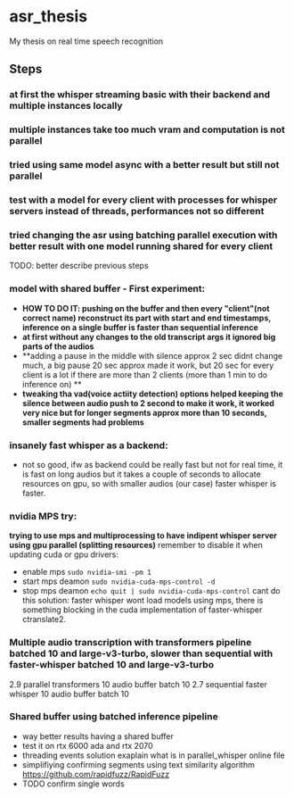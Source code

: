 # asr_thesis
My thesis on real time speech recognition

## Steps 

### at first the whisper streaming basic with their backend and multiple instances locally  

### multiple instances take too much vram and computation is not parallel 

### tried using same model async with a better result but still not parallel 

### test with a model for every client with processes for whisper servers instead of threads, performances not so different 

### tried changing the asr using batching parallel execution with better result with one model running shared for every client

TODO: better describe previous steps 
### model with shared buffer - First experiment:
- **HOW TO DO IT: pushing on the buffer and then every "client"(not correct name) reconstruct its part with start and end timestamps, inference on a single buffer is faster than sequential inference**
- **at first without any changes to the old transcript args it ignored big parts of the audios**
- **adding a pause in the middle with silence approx 2 sec didnt change much, a big pause 20 sec approx made it work, but 20 sec for every client is a lot if there are more than 2 clients (more than 1 min to do inference on) **
- **tweaking tha vad(voice actiity detection) options helped keeping the silence between audio push to 2 second to make it work, it worked very nice but for longer segments approx more than 10 seconds, smaller segments had problems**

### insanely fast whisper as a backend: 
- not so good, ifw as backend could be really fast but not for real time, it is fast on long audios but it takes a couple of seconds to allocate resources on gpu, so with smaller audios (our case) faster whisper is faster. 

### nvidia MPS try:
**trying to use mps and multiprocessing to have indipent whisper server using gpu parallel (splitting resources)**
remember to disable it when updating cuda or gpu drivers:
  - enable mps ```sudo nvidia-smi -pm 1```   
  - start mps deamon ```sudo nvidia-cuda-mps-control -d``` 
  - stop mps deamon ```echo quit | sudo nvidia-cuda-mps-control```
cant do this solution: faster whisper wont load models using mps, there is something blocking in the cuda implementation of faster-whisper ctranslate2.

### Multiple audio transcription with transformers pipeline batched 10 and large-v3-turbo, slower than sequential with faster-whisper batched 10 and large-v3-turbo
2.9 parallel transformers 10 audio buffer batch 10
2.7 sequential faster whisper 10 audio buffer batch 10

### Shared buffer using batched inference pipeline
- way better results having a shared buffer
- test it on rtx 6000 ada and rtx 2070
- threading events solution exaplain what is in parallel_whisper online file 
- simplifiying confirming segments using text similarity algorithm https://github.com/rapidfuzz/RapidFuzz
- TODO confirm single words 


